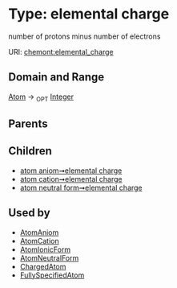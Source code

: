 
# Type: elemental charge


number of protons minus number of electrons

URI: [chemont:elemental_charge](http://w3id.org/chemontelemental_charge)


## Domain and Range

[Atom](Atom.md) ->  <sub>OPT</sub> [Integer](types/Integer.md)

## Parents


## Children

 *  [atom aniom➞elemental charge](atom_aniom_elemental_charge.md)
 *  [atom cation➞elemental charge](atom_cation_elemental_charge.md)
 *  [atom neutral form➞elemental charge](atom_neutral_form_elemental_charge.md)

## Used by

 * [AtomAniom](AtomAniom.md)
 * [AtomCation](AtomCation.md)
 * [AtomIonicForm](AtomIonicForm.md)
 * [AtomNeutralForm](AtomNeutralForm.md)
 * [ChargedAtom](ChargedAtom.md)
 * [FullySpecifiedAtom](FullySpecifiedAtom.md)
